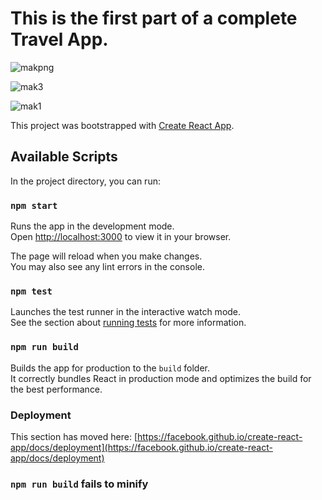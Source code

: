 # This is the first part of a complete Travel App. 

![makpng](https://user-images.githubusercontent.com/70171772/215814279-e8e99f02-9668-4ead-bf18-fddad0b727d6.png)


![mak3](https://user-images.githubusercontent.com/70171772/215814319-d20064bc-cba3-4455-a57a-24489f69cc80.png)


![mak1](https://user-images.githubusercontent.com/70171772/215814354-d0416c00-2523-4263-8545-63c40b0349de.png)


This project was bootstrapped with [Create React App](https://github.com/facebook/create-react-app).

## Available Scripts

In the project directory, you can run:

### `npm start`

Runs the app in the development mode.\
Open [http://localhost:3000](http://localhost:3000) to view it in your browser.

The page will reload when you make changes.\
You may also see any lint errors in the console.

### `npm test`

Launches the test runner in the interactive watch mode.\
See the section about [running tests](https://facebook.github.io/create-react-app/docs/running-tests) for more information.

### `npm run build`

Builds the app for production to the `build` folder.\
It correctly bundles React in production mode and optimizes the build for the best performance.


### Deployment

This section has moved here: [https://facebook.github.io/create-react-app/docs/deployment](https://facebook.github.io/create-react-app/docs/deployment)

### `npm run build` fails to minify


